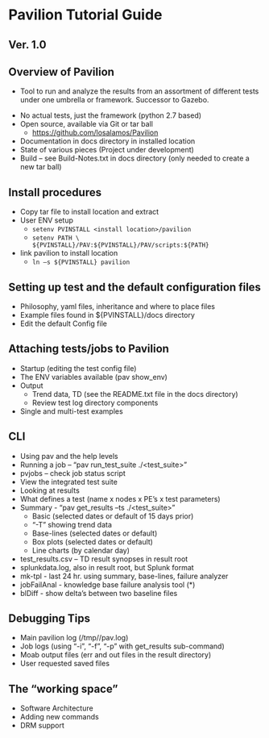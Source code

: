 # Pavilion Tutorial Guide
## Ver. 1.0


## Overview of Pavilion
 * Tool to run and analyze the results from an assortment of different tests under one umbrella or
framework. Successor to Gazebo.
 - No actual tests, just the framework (python 2.7 based)
 - Open source, available via Git or tar ball
   - https://github.com/losalamos/Pavilion
 - Documentation in docs directory in installed location
 - State of various pieces (Project under development)
 - Build – see Build-Notes.txt in docs directory (only needed to create a new tar ball)

## Install procedures
 - Copy tar file to install location and extract
 - User ENV setup
    - `setenv PVINSTALL <install location>/pavilion`
    - `setenv PATH \  ${PVINSTALL}/PAV:${PVINSTALL}/PAV/scripts:${PATH}`
 - link pavilion to install location
    - `ln –s ${PVINSTALL} pavilion`

## Setting up test and the default configuration files
 - Philosophy, yaml files, inheritance and where to place files
 - Example files found in ${PVINSTALL}/docs directory
 - Edit the default Config file

## Attaching tests/jobs to Pavilion
 - Startup (editing the test config file)
 - The ENV variables available (pav show_env)
 - Output
    - Trend data, TD (see the README.txt file in the docs directory)
    - Review test log directory components
 - Single and multi-test examples

## CLI
 - Using pav and the help levels
 - Running a job – “pav run_test_suite ./<test_suite>”
  - pvjobs – check job status script
 - View the integrated test suite
 - Looking at results
  - What defines a test  (name x nodes x PE’s x test parameters)
  - Summary - “pav get_results –ts ./<test_suite>”
    - Basic  (selected dates or default of 15 days prior)
    - “-T” showing trend data
    - Base-lines (selected dates or default)
    - Box plots (selected dates or default)
    - Line charts (by calendar day)
  - test_results.csv – TD result synopses in result root
  - splunkdata.log, also in result root, but Splunk format
  - mk-tpl  - last 24 hr. using summary, base-lines, failure analyzer
  - jobFailAnal  - knowledge base failure analysis tool (*)
  - blDiff  - show delta’s between two baseline files

## Debugging Tips
 - Main pavilion log (/tmp/<user>/pav.log)
 - Job logs (using “-i”, “-f”, “-p” with get_results sub-command)
 - Moab output files (err and out files in the result directory)
 - User requested saved files 

## The “working space”
 - Software Architecture
 - Adding new commands
 - DRM support
